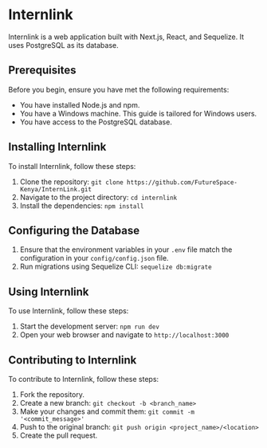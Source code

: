 # Internlink

Internlink is a web application built with Next.js, React, and Sequelize. It uses PostgreSQL as its database.

## Prerequisites

Before you begin, ensure you have met the following requirements:

- You have installed Node.js and npm.
- You have a Windows machine. This guide is tailored for Windows users.
- You have access to the PostgreSQL database.

## Installing Internlink

To install Internlink, follow these steps:

1. Clone the repository: `git clone https://github.com/FutureSpace-Kenya/InternLink.git`
2. Navigate to the project directory: `cd internlink`
3. Install the dependencies: `npm install`

## Configuring the Database

1. Ensure that the environment variables in your `.env` file match the configuration in your `config/config.json` file.
2. Run migrations using Sequelize CLI: `sequelize db:migrate`

## Using Internlink

To use Internlink, follow these steps:

1. Start the development server: `npm run dev`
2. Open your web browser and navigate to `http://localhost:3000`

## Contributing to Internlink

To contribute to Internlink, follow these steps:
  
1. Fork the repository.
2. Create a new branch: `git checkout -b <branch_name>`
3. Make your changes and commit them: `git commit -m '<commit_message>'`
4. Push to the original branch: `git push origin <project_name>/<location>`
5. Create the pull request.
